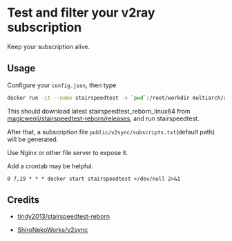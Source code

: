 # Test and filter your v2ray subscription

Keep your subscription alive.

## Usage

Configure your `config.json`, then type

```bash
docker run -it --name stairspeedtest -v `pwd`:/root/workdir multiarch/alpine:amd64-latest-stable  /bin/sh -c "cd /root/workdir && sh scripts/speedtest.sh"
```

This should download latest stairspeedtest_reborn_linux64 from [magicwenli/stairspeedtest-reborn/releases](https://github.com/magicwenli/stairspeedtest-reborn/releases), and run stairspeedtest.

After that, a subscription file `public/v2sync/subscripts.txt`(default path) will be generated.

Use Nginx or other file server to expose it.

Add a crontab may be helpful. 

```crontab
0 7,19 * * * docker start stairspeedtest >/dev/null 2>&1
```


## Credits

- [tindy2013/stairspeedtest-reborn](https://github.com/tindy2013/stairspeedtest-reborn)

- [ShiroNekoWorks/v2sync](https://github.com/ShiroNekoWorks/v2sync)